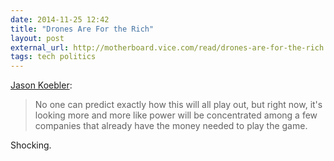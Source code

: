 ```yaml
---
date: 2014-11-25 12:42
title: "Drones Are For the Rich"
layout: post
external_url: http://motherboard.vice.com/read/drones-are-for-the-rich
tags: tech politics
---
```

[Jason Koebler](http://motherboard.vice.com/read/drones-are-for-the-rich):

>No one can predict exactly how this will all play out, but right now, it's looking more and more like power will be concentrated among a few companies that already have the money needed to play the game.

Shocking.
